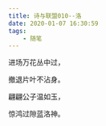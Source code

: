```yaml
---
title: 诗与联盟010--洛
date: 2020-01-07 16:30:59
tags:
    - 随笔
---
```

进场万花丛中过，

撤退片叶不沾身。
<!--more-->
翩翩公子温如玉，

惊鸿过隙蓝洛神。